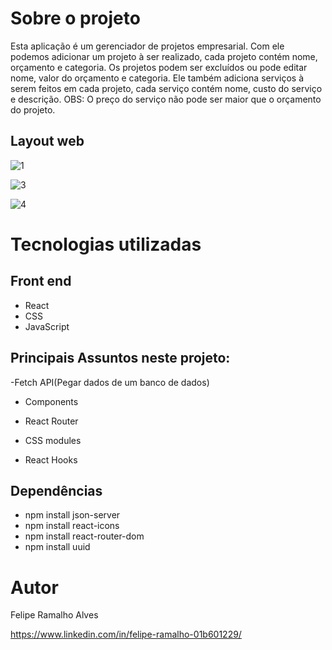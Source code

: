 # Sobre o projeto

Esta aplicação é um gerenciador de projetos empresarial. Com ele podemos adicionar um projeto à ser realizado, cada projeto contém nome, orçamento e categoria.
Os projetos podem ser excluídos ou pode editar nome, valor do orçamento e categoria. Ele também adiciona serviços à serem feitos em cada projeto, cada serviço
contém nome, custo do serviço e descrição. OBS: O preço do serviço não pode ser maior que o orçamento do projeto.


## Layout web
![1](https://user-images.githubusercontent.com/108680857/208436103-5bfe7607-a6cf-4cb3-86e2-ee4ca0785908.png)

![3](https://user-images.githubusercontent.com/108680857/208436109-2e7caaa3-3c5b-449a-b7a2-bb03b20d4ad1.gif)

![4](https://user-images.githubusercontent.com/108680857/208436110-f922dccb-8e99-4b92-90f2-312a8db1b165.gif)


# Tecnologias utilizadas
## Front end
- React
- CSS
- JavaScript

## Principais Assuntos neste projeto:

-Fetch API(Pegar dados de um banco de dados)

- Components

- React Router

- CSS modules

- React Hooks

## Dependências

- npm install json-server
- npm install react-icons
- npm install react-router-dom
- npm install uuid

# Autor

Felipe Ramalho Alves

https://www.linkedin.com/in/felipe-ramalho-01b601229/
